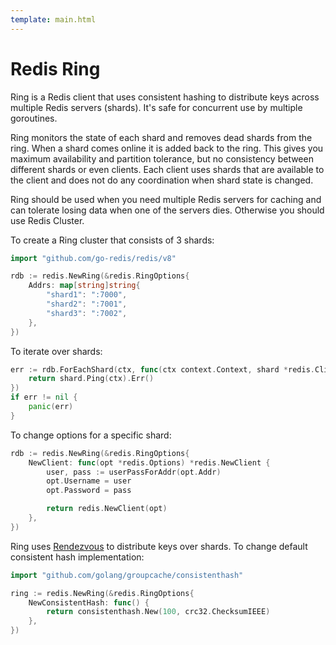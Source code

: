 ```yaml
---
template: main.html
---
```


# Redis Ring

Ring is a Redis client that uses consistent hashing to distribute keys across multiple Redis servers
(shards). It's safe for concurrent use by multiple goroutines.

Ring monitors the state of each shard and removes dead shards from the ring. When a shard comes
online it is added back to the ring. This gives you maximum availability and partition tolerance,
but no consistency between different shards or even clients. Each client uses shards that are
available to the client and does not do any coordination when shard state is changed.

Ring should be used when you need multiple Redis servers for caching and can tolerate losing data
when one of the servers dies. Otherwise you should use Redis Cluster.

To create a Ring cluster that consists of 3 shards:

```go
import "github.com/go-redis/redis/v8"

rdb := redis.NewRing(&redis.RingOptions{
    Addrs: map[string]string{
        "shard1": ":7000",
        "shard2": ":7001",
        "shard3": ":7002",
    },
})
```

To iterate over shards:

```go
err := rdb.ForEachShard(ctx, func(ctx context.Context, shard *redis.Client) error {
    return shard.Ping(ctx).Err()
})
if err != nil {
    panic(err)
}
```

To change options for a specific shard:

```go
rdb := redis.NewRing(&redis.RingOptions{
    NewClient: func(opt *redis.Options) *redis.NewClient {
        user, pass := userPassForAddr(opt.Addr)
        opt.Username = user
        opt.Password = pass

        return redis.NewClient(opt)
    },
})
```

Ring uses
[Rendezvous](https://medium.com/@dgryski/consistent-hashing-algorithmic-tradeoffs-ef6b8e2fcae8) to
distribute keys over shards. To change default consistent hash implementation:

```go
import "github.com/golang/groupcache/consistenthash"

ring := redis.NewRing(&redis.RingOptions{
    NewConsistentHash: func() {
        return consistenthash.New(100, crc32.ChecksumIEEE)
    },
})
```
